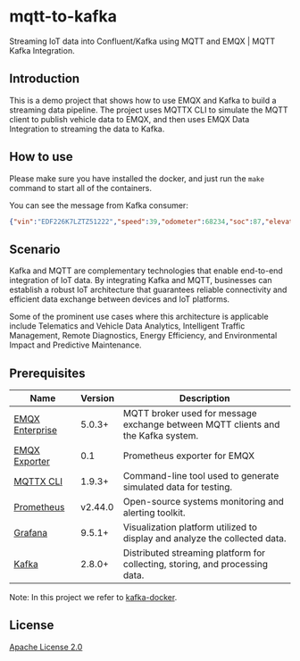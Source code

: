 # mqtt-to-kafka

Streaming IoT data into Confluent/Kafka using MQTT and EMQX | MQTT Kafka Integration.

## Introduction

This is a demo project that shows how to use EMQX and Kafka to build a streaming data pipeline. The project uses MQTTX CLI to simulate the MQTT client to publish vehicle data to EMQX, and then uses EMQX Data Integration to streaming the data to Kafka.

## How to use

Please make sure you have installed the docker, and just run the `make` command to start all of the containers.

You can see the message from Kafka consumer:

 ```json
 {"vin":"EDF226K7LZTZ51222","speed":39,"odometer":68234,"soc":87,"elevation":4737,"heading":33,"accuracy":24,"power":97,"shift_state":"D","range":64,"est_battery_range":307,"gps_as_of":1681704127537,"location":{"latitude":"83.3494","longitude":"141.9851"},"timestamp":1681704127537}
 ```

## Scenario

Kafka and MQTT are complementary technologies that enable end-to-end integration of IoT data. By integrating Kafka and MQTT, businesses can establish a robust IoT architecture that guarantees reliable connectivity and efficient data exchange between devices and IoT platforms.

Some of the prominent use cases where this architecture is applicable include Telematics and Vehicle Data Analytics, Intelligent Traffic Management, Remote Diagnostics, Energy Efficiency, and Environmental Impact and Predictive Maintenance.

## Prerequisites

| Name      | Version | Description                                                                      |
| --------- | ------- | -------------------------------------------------------------------------------- |
| [EMQX Enterprise](https://www.emqx.com/en/products/emqx)      | 5.0.3+  | MQTT broker used for message exchange between MQTT clients and the Kafka system. |
| [EMQX Exporter](https://github.com/emqx/emqx-exporter)      | 0.1 | Prometheus exporter for EMQX |
| [MQTTX CLI](https://mqttx.app/cli) | 1.9.3+  | Command-line tool used to generate simulated data for testing.        |
| [Prometheus](https://prometheus.io/)   | v2.44.0  | Open-source systems monitoring and alerting toolkit.       |
| [Grafana](https://grafana.com/)   | 9.5.1+  | Visualization platform utilized to display and analyze the collected data.       |
| [Kafka](https://kafka.apache.org/)     | 2.8.0+  | Distributed streaming platform for collecting, storing, and processing data.     |

Note: In this project we refer to [kafka-docker](https://github.com/wurstmeister/kafka-docker).

## License

[Apache License 2.0](./LICENSE)
